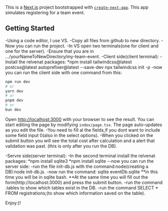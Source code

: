 This is a [Next.js](https://nextjs.org/) project bootstrapped with [`create-next-app`](https://github.com/vercel/next.js/tree/canary/packages/create-next-app).
This app simulates registering for a team event.
## Getting Started
-Using a code editor, I use VS.
-Copy all files from github to new directory.
-Now you can run the project.
-In VS open two terminals(one for client and one for the server).
-Ensure that you are in .../yourNameToNewDirectory/my-team-event.
-Client side(client terminal):
-Install the relvenat packages:
  *npm install tailwindcss@latest postcss@latest autoprefixer@latest --save-dev
npx tailwindcss init -p
-now you can run the client side with one command from this:
```bash
npm run dev
# or
yarn dev
# or
pnpm dev
# or
bun dev
```
Open [http://localhost:3000](http://localhost:3000) with your browser to see the result.
You can start editing the page by modifying `index/page.tsx`. The page auto-updates as you edit the file.
-You need to fill al the fields,if you dont want to include some field input 0(also in the select options).
-When you clicked on the submit button you will see the total cost after calculation and a alert that validation was past.
(this is only after you run the DB).

-Servre side(server terminal):
-In the second terminal install the relvenat packages:
*npm install sqlite3
*npm install sqlite
--now you can run the server side:
-run the file init-db.js with the command:node(creating a DB):node init-db.js.
-now run the command: sqlite eventDb.sqlite
**in this time you will be in sqlite bash.
**At the same time you will fill out the form(http://localhost:3000) and press the submit button.
-run the command .tables to show which tables exist in the DB.
-run the command SELECT * FROM registrations;(to show which information saved on the table).

Enjoy:)!
